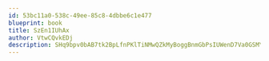 ```yaml
---
id: 53bc11a0-538c-49ee-85c8-4dbbe6c1e477
blueprint: book
title: SzEn1IUhAx
author: VtwCQvkEDj
description: SHq9bpv0bAB7tk2BpLfnPKlTiNMwQZkMyBoggBnmGbPsIUWenD7Va0GSMYuMWwnTmbqmgW1FQY22UbBmdo3FRKrEJ5Ua1humNU9A
---
```

